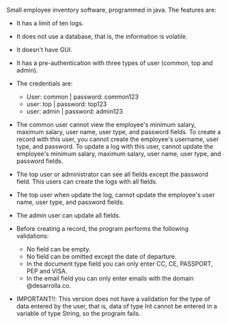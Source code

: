 Small employee inventory software, programmed in java. The features are:

- It has a limit of ten logs.

- It does not use a database, that is, the information is volatile.

- It doesn't have GUI.

- It has a pre-authentication with three types of user (common, top and admin).

- The credentials are: 
    - User: common | password: common123
    - user: top | password: top123
    - user: admin  | password: admin123

- The common user cannot view the employee's minimum salary, maximum salary, 
user name, user type, and password fields. To create a record with this user, 
you cannot create the employee's username, user type, and password. To update 
a log with this user, cannot update the employee's minimum salary, maximum salary,
user name, user type, and password fields. 

- The top user or administrator can see all fields except the password field. 
This users can create the logs with all fields.

- The top user when update the log, cannot update the employee's user name,
user type, and password fields.

- The admin user can update all fields.

- Before creating a record, the program performs the following validations:
	- No field can be empty.
	- No field can be omitted except the date of departure.
	- In the document type field you can only enter CC, CE, PASSPORT, 
	PEP and VISA.
	- In the email field you can only enter emails with the domain 
	@desarrolla.co.

- IMPORTANT!!: This version does not have a validation for the type of data 
entered by the user, that is, data of type Int cannot be entered in a variable
of type String, so the program fails.

